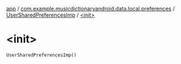 [app](../../index.md) / [com.example.musicdictionaryandroid.data.local.preferences](../index.md) / [UserSharedPreferencesImp](index.md) / [&lt;init&gt;](./-init-.md)

# &lt;init&gt;

`UserSharedPreferencesImp()`